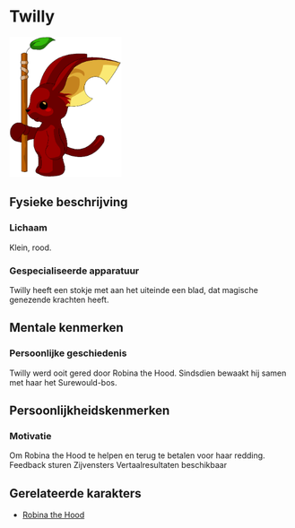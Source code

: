 # Twilly

<img src="../images/Twilly.png" alt="Twilly" width=200>

## Fysieke beschrijving

### Lichaam
Klein, rood.

### Gespecialiseerde apparatuur
Twilly heeft een stokje met aan het uiteinde een blad, dat magische genezende krachten heeft.

## Mentale kenmerken

### Persoonlijke geschiedenis
Twilly werd ooit gered door Robina the Hood. Sindsdien bewaakt hij samen met haar het Surewould-bos.

## Persoonlijkheidskenmerken

### Motivatie
Om Robina the Hood te helpen en terug te betalen voor haar redding.
Feedback sturen
Zijvensters
Vertaalresultaten beschikbaar

## Gerelateerde karakters
* [Robina the Hood](Robina-the-Hood.md)